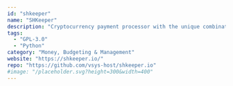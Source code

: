 ```yaml
---
id: "shkeeper"
name: "SHKeeper"
description: "Cryptocurrency payment processor with the unique combination of gateway and merchant allowing you to accept payments in multiple cryptocurrencies without fees and intermediaries."
tags:
  - "GPL-3.0"
  - "Python"
category: "Money, Budgeting & Management"
website: "https://shkeeper.io/"
repo: "https://github.com/vsys-host/shkeeper.io"
#image: "/placeholder.svg?height=300&width=400"
---
```


